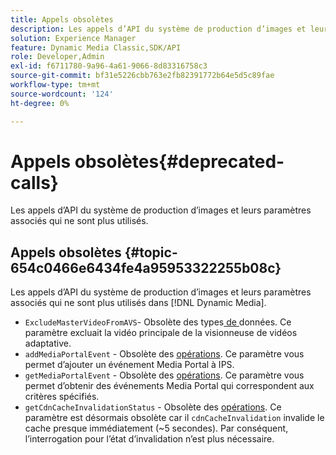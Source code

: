 ```yaml
---
title: Appels obsolètes
description: Les appels d’API du système de production d’images et leurs paramètres associés qui ne sont plus utilisés ou pris en charge [!DNL Dynamic Media].
solution: Experience Manager
feature: Dynamic Media Classic,SDK/API
role: Developer,Admin
exl-id: f6711780-9a96-4a61-9066-8d83316758c3
source-git-commit: bf31e5226cbb763e2fb82391772b64e5d5c89fae
workflow-type: tm+mt
source-wordcount: '124'
ht-degree: 0%

---
```


# Appels obsolètes{#deprecated-calls}

Les appels d’API du système de production d’images et leurs paramètres associés qui ne sont plus utilisés.

## Appels obsolètes {#topic-654c0466e6434fe4a95953322255b08c}

Les appels d’API du système de production d’images et leurs paramètres associés qui ne sont plus utilisés dans [!DNL Dynamic Media].

* `ExcludeMasterVideoFromAVS`- Obsolète des types[ de ](/help/aem-ips-api/types/c-data-types/c-data-types.md)données. Ce paramètre excluait la vidéo principale de la visionneuse de vidéos adaptative. <!-- Adobe is ending support for this parameter on September 1, 2022. -->
* `addMediaPortalEvent` - Obsolète des [opérations](/help/aem-ips-api/operations/c-operations-intro/c-operations-intro.md). Ce paramètre vous permet d’ajouter un événement Media Portal à IPS.
* `getMediaPortalEvent` - Obsolète des [opérations](/help/aem-ips-api/operations/c-operations-intro/c-operations-intro.md). Ce paramètre vous permet d’obtenir des événements Media Portal qui correspondent aux critères spécifiés.
* `getCdnCacheInvalidationStatus` - Obsolète des [opérations](/help/aem-ips-api/operations/c-operations-intro/c-operations-intro.md). Ce paramètre est désormais obsolète car il `cdnCacheInvalidation` invalide le cache presque immédiatement (~5 secondes). Par conséquent, l’interrogation pour l’état d’invalidation n’est plus nécessaire.
